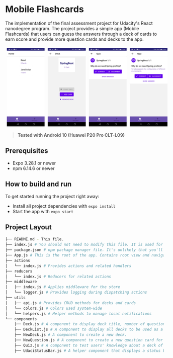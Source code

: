 # Mobile Flashcards

The implementation of the final assessment project for Udacity's React nanodegree program. The project provides a simple app (Mobile Flashcards) that users can guess the answers through a deck of cards to earn score and provide more question cards and decks to the app. 

<div style="display: flex;">
<img style="flex: 33.33%;padding: 5px;" src="img/flashcards1.jpg" height="250">
<img style="flex: 33.33%;padding: 5px;" src="img/flashcards3.jpg" height="250">
<img style="flex: 33.33%;padding: 5px;" src="img/flashcards5.jpg" height="250">
<img style="flex: 33.33%;padding: 5px;" src="img/flashcards6.jpg" height="250">
</div>

> **Tested with Android 10 (Huawei P20 Pro CLT-L09)**

## Prerequisites

* Expo 3.28.1 or newer
* npm 6.14.6 or newer

## How to build and run

To get started running the project right away:

* Install all project dependencies with `expo install`
* Start the app with `expo start`

## Project Layout
```bash
├── README.md - This file.
├── index.js # You should not need to modify this file. It is used for DOM rendering only.
├── package.json # npm package manager file. It's unlikely that you'll need to modify this.
├── App.js # This is the root of the app. Contains root view and navigational components.
├── actions
│   └── index.js # Provides actions and related handlers
├── reducers
│   └── index.js # Reducers for related actions
├── middleware
│   ├── index.js # Applies middleware for the store
│   └── logger.js # Provides logging during dispatching actions
├── utils
│   ├── api.js # Provides CRUD methods for decks and cards
│   └── colors.js # Colors used system-wide
│   └── helpers.js # Helper methods to manage local notifications
└── components
    ├── Deck.js # A component to display deck title, number of question cards and provides buttons for adding card, removing deck or starting quiz.
    ├── DeckList.js # A component to display all decks to be used as a home screen.
    ├── NewDeck.js # A component to create a new deck.
    ├── NewQuestion.js # A component to create a new question card for a specific deck.
    ├── Quiz.js # A component to test users' knowledge about a deck of cards.
    ├── UdaciStatusBar.js # A helper component that displays a status bar.
```
